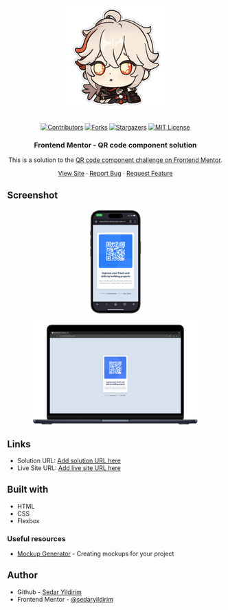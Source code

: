<br />
<div align="center">
    <img src="imgs/200w.gif" alt="Logo">
  </a>
  <br />
  <br />

[![Contributors][contributors-shield]][contributors-url]
[![Forks][forks-shield]][forks-url]
[![Stargazers][stars-shield]][stars-url]
[![MIT License][license-shield]][license-url]

<h3 align="center">Frontend Mentor - QR code component solution</h3>

This is a solution to the [QR code component challenge on Frontend Mentor](https://www.frontendmentor.io/challenges/qr-code-component-iux_sIO_H).

  <p align="center">   
    <a href="https://sedaryildirim.github.io/qr-code-component-main/">View Site</a>
    ·
    <a href="https://github.com/sedaryildirim/qr-code-component-main/issues">Report Bug</a>
    ·
    <a href="https://github.com/sedaryildirim/qr-code-component-main/issues">Request Feature</a>
  </p>
</div>

## Screenshot

<div align="center">

![Mobile](/imgs/mobile.png)
![Desktop](/imgs/desktop.png)
</div>

## Links

- Solution URL: [Add solution URL here](https://github.com/sedaryildirim/qr-code-component-main)
- Live Site URL: [Add live site URL here](https://sedaryildirim.github.io/qr-code-component-main/)

## Built with

- HTML
- CSS
- Flexbox

### Useful resources

- [Mockup Generator](https://mockuphone.com/) - Creating mockups for your project

## Author

- Github - [Sedar Yildirim](https://github.com/sedaryildirim)
- Frontend Mentor - [@sedaryildirim](https://www.frontendmentor.io/profile/sedaryildirim)

<!-- MARKDOWN LINKS & IMAGES -->
<!-- https://www.markdownguide.org/basic-syntax/#reference-style-links -->
[contributors-shield]: https://img.shields.io/github/contributors/sedaryildirim/qr-code-component-main.svg?style=for-the-badge
[contributors-url]: https://github.com/sedaryildirim/qr-code-component-main/graphs/contributors
[forks-shield]: https://img.shields.io/github/forks/sedaryildirim/qr-code-component-main.svg?style=for-the-badge
[forks-url]: https://github.com/sedaryildirim/qr-code-component-main/network/members
[stars-shield]: https://img.shields.io/github/stars/sedaryildirim/qr-code-component-main.svg?style=for-the-badge
[stars-url]: https://github.com/sedaryildirim/qr-code-component-main/stargazers
[license-shield]: https://img.shields.io/github/license/sedaryildirim/qr-code-component-main.svg?style=for-the-badge
[license-url]: https://github.com/sedaryildirim/qr-code-component-main/blob/main/LICENSE.txt
[product-screenshot]: imgs/screenshot.png

